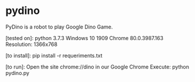# pydino
PyDino is a robot to play Google Dino Game.

[tested on]:
python 3.7.3
Windows 10 1909
Chrome 80.0.3987.163
Resolution: 1366x768

[to install]:
pip install -r requeriments.txt

[to run]:
Open the site chrome://dino in our Google Chrome
Execute: python pydino.py
